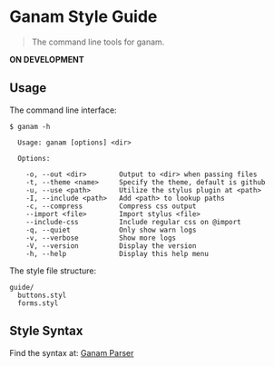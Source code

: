 # Ganam Style Guide

> The command line tools for ganam.

**ON DEVELOPMENT**

## Usage

The command line interface:

```
$ ganam -h

  Usage: ganam [options] <dir>

  Options:

    -o, --out <dir>        Output to <dir> when passing files
    -t, --theme <name>     Specify the theme, default is github
    -u, --use <path>       Utilize the stylus plugin at <path>
    -I, --include <path>   Add <path> to lookup paths
    -c, --compress         Compress css output
    --import <file>        Import stylus <file>
    --include-css          Include regular css on @import
    -q, --quiet            Only show warn logs
    -v, --verbose          Show more logs
    -V, --version          Display the version
    -h, --help             Display this help menu
```

The style file structure:

```
guide/
  buttons.styl
  forms.styl
```

## Style Syntax

Find the syntax at: [Ganam Parser](https://github.com/lepture/ganam#syntax)
